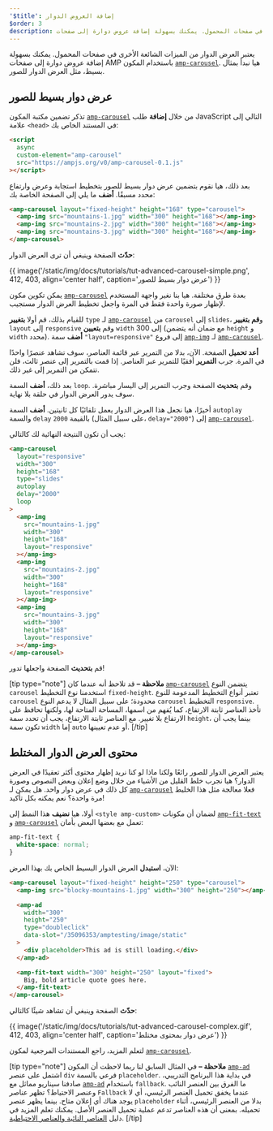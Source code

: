 ```yaml
---
'$title': إضافة العروض الدوار
$order: 3
description: يعتبر العرض الدوار من الميزات الشائعة الأخرى في صفحات المحمول. يمكنك بسهولة إضافة عروض دوارة إلى صفحات AMP باستخدام المكون amp-carousel.
---
```


يعتبر العرض الدوار من الميزات الشائعة الأخرى في صفحات المحمول. يمكنك بسهولة إضافة عروض دوارة إلى صفحات AMP باستخدام المكون [`amp-carousel`](../../../../documentation/components/reference/amp-carousel.md). هيا نبدأ بمثال بسيط، مثل العرض الدوار للصور.

## عرض دوار بسيط للصور

تذكر تضمين مكتبة المكون [`amp-carousel`](../../../../documentation/components/reference/amp-carousel.md) من خلال **إضافة** طلب JavaScript التالي إلى علامة `<head>` في المستند الخاص بك:

```html
<script
  async
  custom-element="amp-carousel"
  src="https://ampjs.org/v0/amp-carousel-0.1.js"
></script>
```

بعد ذلك، هيا نقوم بتضمين عرض دوار بسيط للصور بتخطيط استجابة وعرض وارتفاع محدد مسبقًا. **أضف** ما يلي إلى الصفحة الخاصة بك:

```html
<amp-carousel layout="fixed-height" height="168" type="carousel">
  <amp-img src="mountains-1.jpg" width="300" height="168"></amp-img>
  <amp-img src="mountains-2.jpg" width="300" height="168"></amp-img>
  <amp-img src="mountains-3.jpg" width="300" height="168"></amp-img>
</amp-carousel>
```

**حدّث** الصفحة وينبغي أن ترى العرض الدوار:

{{ image('/static/img/docs/tutorials/tut-advanced-carousel-simple.png', 412, 403, align='center half', caption='عرض دوار بسيط للصور') }}

يمكن تكوين مكون [`amp-carousel`](../../../../documentation/components/reference/amp-carousel.md) بعدة طرق مختلفة. هيا بنا نغير واجهة المستخدم لإظهار صورة واحدة فقط في المرة واجعل تخطيط العرض الدوار مستجيب.

للقيام بذلك، قم أولا **بتغيير** `type` لـ [`amp-carousel`](../../../../documentation/components/reference/amp-carousel.md) من `carousel` إلى `slides`، و**قم بتغيير** `layout` إلى `responsive` وقم **بتعيين** `width` إلى 300 (مع ضمان أنه يتضمن `height` و `width` محدد). **أضف** سمة `"layout=responsive"` إلى فروع [`amp-img`](../../../../documentation/components/reference/amp-img.md) لـ [`amp-carousel`](../../../../documentation/components/reference/amp-carousel.md).

**أعد تحميل** الصفحة. الآن، بدلا من التمرير عبر قائمة العناصر، سوف تشاهد عنصرًا واحدًا في المرة. جرب **التمرير** أفقيًا للتمرير عبر العناصر. إذا قمت بالتمرير إلى عنصر ثالث، فلن تتمكن من التمرير إلى غير ذلك.

بعد ذلك، **أضف** السمة `loop`. وقم **بتحديث** الصفحة وجرب التمرير إلى اليسار مباشرة. سوف يدور العرض الدوار في حلقة بلا نهاية.

أخيرًا، هيا نجعل هذا العرض الدوار يعمل تلقائيًا كل ثانيتين. **أضف** السمة `autoplay` والسمة `delay` بالقيمة `2000` (على سبيل المثال، `delay="2000"`) إلى [`amp-carousel`](../../../../documentation/components/reference/amp-carousel.md).

يجب أن تكون النتيجة النهائية لك كالتالي:

```html
<amp-carousel
  layout="responsive"
  width="300"
  height="168"
  type="slides"
  autoplay
  delay="2000"
  loop
>
  <amp-img
    src="mountains-1.jpg"
    width="300"
    height="168"
    layout="responsive"
  ></amp-img>
  <amp-img
    src="mountains-2.jpg"
    width="300"
    height="168"
    layout="responsive"
  ></amp-img>
  <amp-img
    src="mountains-3.jpg"
    width="300"
    height="168"
    layout="responsive"
  ></amp-img>
</amp-carousel>
```

قم **بتحديث** الصفحة واجعلها تدور!

[tip type="note"] **ملاحظة –** قد تلاحظ أنه عندما كان [`amp-carousel`](../../../../documentation/components/reference/amp-carousel.md) يتضمن النوع `carousel` استخدمنا نوع التخطيط `fixed-height`. تعتبر أنواع التخطيط المدعومة للنوع `carousel` محدودة؛ على سبيل المثال لا يدعم النوع `carousel` التخطيط `responsive`. تأخذ العناصر ثابتة الارتفاع، كما يُفهم من اسمها، المساحة المتاحة لها، ولكنها تحافظ على الارتفاع بلا تغيير. مع العناصر ثابتة الارتفاع، يجب أن تحدد سمة `height`، بينما يجب أن تكون سمة `width` إما `auto` أو عدم تعيينها. [/tip]

## محتوى العرض الدوار المختلط

يعتبر العرض الدوار للصور رائعًا ولكنا ماذا لو كنا نريد إظهار محتوى أكثر تعقيدًا في العرض الدوار؟ هيا نجرب خلط القليل من الأشياء من خلال وضع إعلان وبعض النصوص وصورة كل ذلك في عرض دوار واحد. هل يمكن لـ [`amp-carousel`](../../../../documentation/components/reference/amp-carousel.md) فعلا معالجة مثل هذا الخليط مرة واحدة؟ نعم يمكنه بكل تأكيد!

أولا، هيا **نضيف** هذا النمط إلى `<style amp-custom>` لضمان أن مكونات [`amp-fit-text`](../../../../documentation/components/reference/amp-fit-text.md) و [`amp-carousel`](../../../../documentation/components/reference/amp-carousel.md) تعمل مع بعضها البعض بأمان:

```css
amp-fit-text {
  white-space: normal;
}
```

الآن، **استبدل** العرض الدوار البسيط الخاص بك بهذا العرض:

```html
<amp-carousel layout="fixed-height" height="250" type="carousel">
  <amp-img src="blocky-mountains-1.jpg" width="300" height="250"></amp-img>

  <amp-ad
    width="300"
    height="250"
    type="doubleclick"
    data-slot="/35096353/amptesting/image/static"
  >
    <div placeholder>This ad is still loading.</div>
  </amp-ad>

  <amp-fit-text width="300" height="250" layout="fixed">
    Big, bold article quote goes here.
  </amp-fit-text>
</amp-carousel>
```

**حدّث** الصفحة وينبغي أن تشاهد شيئًا كالتالي:

{{ image('/static/img/docs/tutorials/tut-advanced-carousel-complex.gif', 412, 403, align='center half', caption='عرض دوار بمحتوى مختلط') }}

لتعلم المزيد، راجع المستندات المرجعية لمكون [`amp-carousel`](../../../../documentation/components/reference/amp-carousel.md).

[tip type="note"] **ملاحظة –** في المثال السابق لنا ربما لاحظت أن المكون [`amp-ad`](../../../../documentation/components/reference/amp-ad.md) اشتمل على عنصر `div` فرعي بالسمة `placeholder`. في بداية هذا البرنامج التدريبي، صادفنا سيناريو مماثل مع [`amp-ad`](../../../../documentation/components/reference/amp-ad.md) باستخدام `fallback`. ما الفرق بين العنصر النائب وعنصر الاحتياط؟ تظهر عناصر `Fallback` عندما يخفق تحميل العنصر الرئيسي، أي لا يوجد هناك أي إعلان متاح. بينما يظهر عنصر `placeholder` بدلا من العنصر الرئيسي، أثناء تحميله. بمعنى أن هذه العناصر تدعم عملية تحميل العنصر الأصل. يمكنك تعلم المزيد في دليل [العناصر النائبة والعناصر الاحتياطية](../../../../documentation/guides-and-tutorials/develop/style_and_layout/placeholders.md). [/tip]

